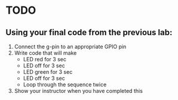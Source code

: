 # TODO

## Using your final code from the previous lab:
1. Connect the g-pin to an appropriate GPIO pin
2. Write code that will make
    - LED red for 3 sec
    - LED off for 3 sec
    - LED green for 3 sec
    - LED off for 3 sec
    - Loop through the sequence twice
3. Show your instructor when you have completed this